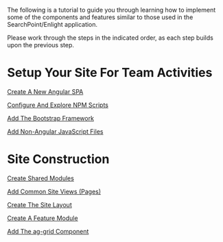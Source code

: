 The following is a tutorial to guide you through learning how to implement some of the components and features similar to those used in the SearchPoint/Enlight application.

Please work through the steps in the indicated order, as each step builds upon the previous step.

# Setup Your Site For Team Activities

[Create A New Angular SPA](Create-A-New-Angular-SPA)

[Configure And Explore NPM Scripts](Configure-And-Explore-NPM-Scripts)

[Add The Bootstrap Framework](Add-The-Bootstrap-Framework)

[Add Non-Angular JavaScript Files](Add-Non-Angular-JavaScript-Files)

# Site Construction

[Create Shared Modules](Create-Shared-Modules)

[Add Common Site Views (Pages)](Add-Common-Site-Views-\(Pages\))

[Create The Site Layout](Create-The-Site-Layout)

[Create A Feature Module](Create-A-Feature-Module)

[Add The ag-grid Component](Add-The-ag-grid-Component)

<!--stackedit_data:
eyJoaXN0b3J5IjpbMzM3NDcxMTEzXX0=
-->